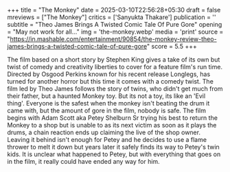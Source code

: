 +++
title = "The Monkey"
date = 2025-03-10T22:56:28+05:30
draft = false
mreviews = ["The Monkey"]
critics = ['Sanyukta Thakare']
publication = ''
subtitle = "Theo James Brings A Twisted Comic Tale Of Pure Gore"
opening = "May not work for all..."
img = 'the-monkey.webp'
media = 'print'
source = "https://in.mashable.com/entertainment/90854/the-monkey-review-theo-james-brings-a-twisted-comic-tale-of-pure-gore"
score = 5.5
+++

The film based on a short story by Stephen King gives a take of its own but twist of comedy and creativity liberties to cover for a feature film's run time. Directed by Osgood Perkins known for his recent release Longlegs, has turned for another horror but this time it comes with a comedy twist. The film led by Theo James follows the story of twins, who didn't get much from their father, but a haunted Monkey toy. But its not a toy, its like an 'Evil thing'. Everyone is the safest when the monkey isn't beating the drum it came with, but the amount of gore in the film, nobody is safe. The film begins with Adam Scott aka Petey Shelburn Sr trying his best to return the Monkey to a shop but is unable to as its next victim as soon as it plays the drums, a chain reaction ends up claiming the live of the shop owner. Leaving it behind isn't enough for Petey and he decides to use a flame thrower to melt it down but years later it safely finds its way to Petey's twin kids. It is unclear what happened to Petey, but with everything that goes on in the film, it really could have ended any way for him.
